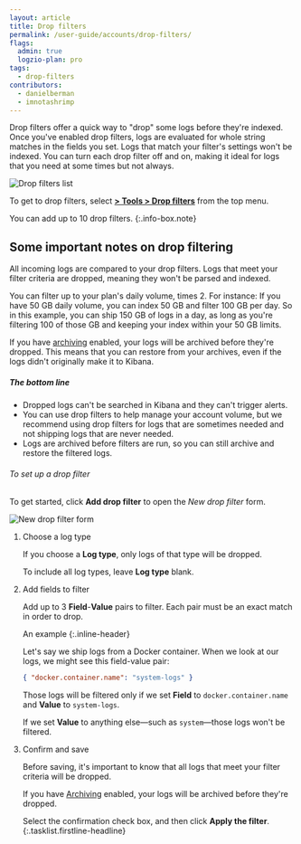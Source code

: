 ```yaml
---
layout: article
title: Drop filters
permalink: /user-guide/accounts/drop-filters/
flags:
  admin: true
  logzio-plan: pro
tags:
  - drop-filters
contributors:
  - danielberman
  - imnotashrimp
---
```


Drop filters offer a quick way to "drop" some logs before they're indexed.
Once you've enabled drop filters, logs are evaluated for whole string matches in the fields you set.
Logs that match your filter's settings won't be indexed.
You can turn each drop filter off and on,
making it ideal for logs that you need at some times but not always.

![Drop filters list]({{site.baseurl}}/images/drop-filters/drop-filters-list.png)

To get to drop filters,
select [**<i class="li li-gear"></i> > Tools > Drop filters**](https://app.logz.io/#/dashboard/tools/drop-filters)
from the top menu.

You can add up to 10 drop filters.
{:.info-box.note}

## Some important notes on drop filtering

All incoming logs are compared to your drop filters.
Logs that meet your filter criteria are dropped,
meaning they won't be parsed and indexed.

You can filter up to your plan's daily volume, times 2.
For instance:
If you have 50 GB daily volume,
you can index 50 GB and filter 100 GB per day.
So in this example, you can ship 150 GB of logs in a day,
as long as you're filtering 100 of those GB
and keeping your index within your 50 GB limits.

If you have [archiving]({{site.baseurl}}/user-guide/archive-and-restore/configure-archiving.html) enabled,
your logs will be archived before they're dropped.
This means that you can restore from your archives,
even if the logs didn't originally make it to Kibana.

##### The bottom line

* Dropped logs can't be searched in Kibana
  and they can't trigger alerts.
* You can use drop filters to help manage your account volume,
  but we recommend using drop filters for logs that are sometimes needed
  and not shipping logs that are never needed.
* Logs are archived before filters are run,
  so you can still archive and restore the filtered logs.

###### To set up a drop filter

To get started,
click **<i class="li li-plus"></i> Add drop filter**
to open the _New drop filter_ form.

![New drop filter form]({{site.baseurl}}/images/drop-filters/new-drop-filter.png)

1.  Choose a log type

    If you choose a **Log type**,
    only logs of that type will be dropped.

    To include all log types, leave **Log type** blank.

2.  Add fields to filter

    Add up to 3 **Field**-**Value** pairs to filter.
    Each pair must be an exact match in order to drop.

    An example
    {:.inline-header}

    Let's say we ship logs from a Docker container.
    When we look at our logs, we might see this field-value pair:

    ```json
    { "docker.container.name": "system-logs" }
    ```

    Those logs will be filtered
    only if we set **Field** to `docker.container.name`
    and **Value** to `system-logs`.

    If we set **Value** to anything else—such as `system`—those logs
    won't be filtered.

3.  Confirm and save

    Before saving, it's important to know that all logs that meet
    your filter criteria will be dropped.

    If you have [Archiving]({{site.baseurl}}/user-guide/archive-and-restore/configure-archiving.html) enabled,
    your logs will be archived before they're dropped.

    Select the confirmation check box,
    and then click **Apply the filter**.
{:.tasklist.firstline-headline}
